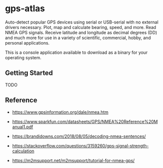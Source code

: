 # gps-atlas

Auto-detect popular GPS devices using serial or USB-serial with no external drivers necessary. Plot, map and calculate bearing, speed, and more. Read NMEA GPS signals. Receive latitude and longitude as decimal degrees (DD) and much more for use in a variety of scientific, commercial, hobby, and personal applications.

This is a console application available to download as a binary for your operating system.

## Getting Started

TODO

## Reference

* https://www.gpsinformation.org/dale/nmea.htm

* https://www.sparkfun.com/datasheets/GPS/NMEA%20Reference%20Manual1.pdf

* https://brandidowns.com/2018/08/05/decoding-nmea-sentences/

* https://stackoverflow.com/questions/3159260/gps-signal-strength-calculation

* https://m2msupport.net/m2msupport/tutorial-for-nmea-gps/
